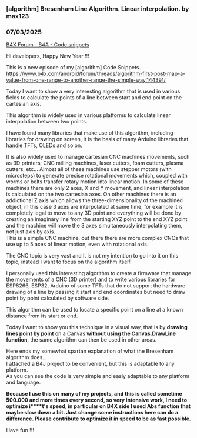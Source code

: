 ### [algorithm] Bresenham Line Algorithm. Linear interpolation. by max123
### 07/03/2025
[B4X Forum - B4A - Code snippets](https://www.b4x.com/android/forum/threads/145218/)

Hi developers, Happy New Year !!!  
  
This is a new episode of my [algorithm] Code Snippets.  
<https://www.b4x.com/android/forum/threads/algorithm-first-post-map-a-value-from-one-range-to-another-range-the-simple-way.144391/>  
  
Today I want to show a very interesting algorithm that is used in various fields to calculate the points of a line between start and end point on the cartesian axis.  
  
This algorithm is widely used in various platforms to calculate linear interpolation between two points.  
  
I have found many libraries that make use of this algorithm, including libraries for drawing on screen, it is the basis of many Arduino libraries that handle TFTs, OLEDs and so on.  
  
It is also widely used to manage cartesian CNC machines movements, such as 3D printers, CNC milling machines, laser cutters, foam cutters, plasma cutters, etc… Almost all of these machines use stepper motors (with microsteps) to generate precise rotational movements which, coupled with worms or belts transfer rotary motion into linear motion. In some of these machines there are only 2 axes, X and Y movement, and linear interpolation is calculated on the two cartesian axes. On other machines there is an addictional Z axis which allows the three-dimensionality of the machined object, in this case 3 axes are interpolated at same time, for example it is completely legal to move to any 3D point and everything will be done by creating an imaginary line from the starting XYZ point to the end XYZ point and the machine will move the 3 axes simultaneously interpolating them, not just axis by axis.  
This is a simple CNC machine, out there there are more complex CNCs that use up to 5 axes of linear motion, even with rotational axis.  
  
The CNC topic is very vast and it is not my intention to go into it on this topic, instead I want to focus on the algorithm itself.  
  
I personally used this interesting algorithm to create a firmware that manage the movements of a CNC (3D printer) and to write various libraries for ESP8266, ESP32, Arduino of some TFTs that do not support the hardware drawing of a line by passing it start and end coordinates but need to draw point by point calculated by software side.  
  
This algorithm can be used to locate a specific point on a line at a known distance from its start or end.  
  
Today I want to show you this technique in a visual way, that is by **drawing lines point by point** on a Canvas **without using the Canvas.DrawLine function**, the same algorithm can then be used in other areas.  
  
Here ends my somewhat spartan explanation of what the Bresenham algorithm does…  
I attached a B4J project to be convenient, but this is adaptable to any platform.  
As you can see the code is very simple and easly adaptable to any platform and language.  
  
**Because I use this on many of my projects, and this is called sometime 500.000 and more times every second, so very intensive work, I need to optimize i****t's speed, in particular on B4X side I used Abs function that maybe slow down a bit. Just change some instructions here can do a difference. Please contribute to optimize it in speed to be as fast possible.**  
  
Have fun !!!